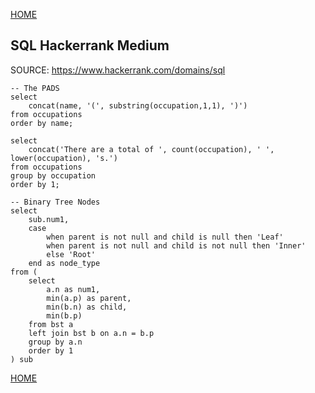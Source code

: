 [HOME](../README.md)

## SQL Hackerrank Medium

SOURCE: https://www.hackerrank.com/domains/sql

``` 
-- The PADS
select 
    concat(name, '(', substring(occupation,1,1), ')')
from occupations
order by name;

select 
    concat('There are a total of ', count(occupation), ' ', lower(occupation), 's.')
from occupations
group by occupation
order by 1;
```

```
-- Binary Tree Nodes
select
    sub.num1,
    case
        when parent is not null and child is null then 'Leaf'
        when parent is not null and child is not null then 'Inner'
        else 'Root'
    end as node_type
from (
    select
        a.n as num1,
        min(a.p) as parent,
        min(b.n) as child,
        min(b.p)
    from bst a
    left join bst b on a.n = b.p
    group by a.n
    order by 1
) sub
```

[HOME](../README.md)
